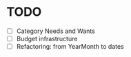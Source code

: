 # TODO

- [ ] Category Needs and Wants
- [ ] Budget infrastructure
- [ ] Refactoring: from YearMonth to dates